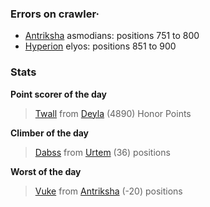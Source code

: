 ### Errors on crawler·
- [Antriksha](/#/ranking/Antriksha) asmodians: positions 751 to 800
- [Hyperion](/#/ranking/Hyperion) elyos: positions 851 to 900


### Stats

**Point scorer of the day**
>[Twall](/#/character/Deyla/69561) from [Deyla](/#/ranking/Deyla)  (4890) Honor Points


**Climber of the day**
>[Dabss](/#/character/Urtem/1883809) from [Urtem](/#/ranking/Urtem)  (36) positions


**Worst of the day**
>[Vuke](/#/character/Antriksha/531796) from [Antriksha](/#/ranking/Antriksha)  (-20) positions



